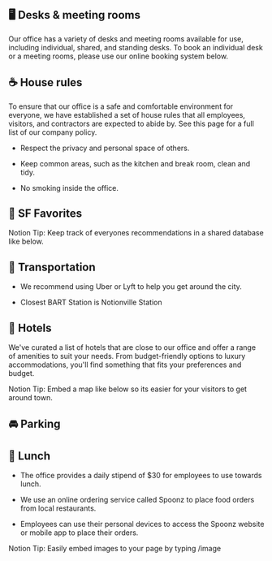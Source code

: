 <!-- Unsupported block type: column_list -->

<!-- Unsupported block type: column_list -->



## 🖥️ Desks & meeting rooms

<!-- Unsupported block type: divider -->

Our office has a variety of desks and meeting rooms available for use, including individual, shared, and standing desks. To book an individual desk or a meeting rooms, please use our online booking system below.

<!-- Unsupported block type: column_list -->



## ☕ House rules

<!-- Unsupported block type: divider -->

To ensure that our office is a safe and comfortable environment for everyone, we have established a set of house rules that all employees, visitors, and contractors are expected to abide by. See this page for a full list of our company policy.

- Respect the privacy and personal space of others.

- Keep common areas, such as the kitchen and break room, clean and tidy.

- No smoking inside the office.



## 🌁 SF Favorites

Notion Tip: Keep track of everyones recommendations in a shared database like below.

<!-- Unsupported block type: child_database -->

## 🚗 Transportation

<!-- Unsupported block type: divider -->

- We recommend using Uber or Lyft to help you get around the city.

- Closest BART Station is Notionville Station



## 🏨 Hotels

<!-- Unsupported block type: divider -->

We've curated a list of hotels that are close to our office and offer a range of amenities to suit your needs. From budget-friendly options to luxury accommodations, you'll find something that fits your preferences and budget.

Notion Tip: Embed a map like below so its easier for your visitors to get around town.

<!-- Unsupported block type: embed -->



## 🚘 Parking

<!-- Unsupported block type: divider -->

<!-- Unsupported block type: column_list -->

## 🌮 Lunch

<!-- Unsupported block type: divider -->

- The office provides a daily stipend of $30 for employees to use towards lunch.

- We use an online ordering service called Spoonz to place food orders from local restaurants.

- Employees can use their personal devices to access the Spoonz website or mobile app to place their orders.



Notion Tip: Easily embed images to your page by typing /image

<!-- Unsupported block type: column_list -->